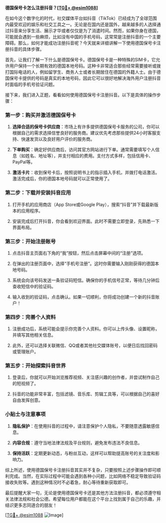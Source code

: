 **德国保号卡怎么注册抖音？[[TG💪+ @esim1088](https://t.me/s/esim1088)]**

在如今这个数字化的时代，社交媒体平台如抖音（TikTok）已经成为了全球范围内最受欢迎的娱乐和社交工具之一。无论是在国内还是国外，越来越多的人选择通过抖音来分享生活、展示才华或者仅仅是为了消遣时间。然而，如果你身在德国，可能就会遇到一些麻烦，比如没有中国的手机号码，这常常是注册抖音的一个主要障碍。那么，如何才能成功注册抖音呢？今天就来详细讲解一下使用德国保号卡注册抖音的具体步骤。

首先，让我们了解一下什么是德国保号卡。德国保号卡是一种特殊的SIM卡，它允许用户保持一个长期有效的德国本地号码。这种卡非常适合那些经常需要接听或拨打国际电话的人，例如留学生、商务人士或者长期居住在德国的外籍人士。由于德国保号卡提供的号码是真实的本地号码，因此它可以很好地解决海外用户注册抖音时面临的手机号验证问题。

接下来，我们进入正题，看看如何使用德国保号卡注册抖音。以下是具体的操作步骤：

### 第一步：购买并激活德国保号卡

1. **选择合适的保号卡供应商**：市场上有许多提供德国保号卡服务的公司，你可以根据自己的需求选择信誉良好的服务商。建议优先考虑那些提供24小时客服支持、快速发货以及良好用户评价的服务商。
   
2. **下单购买**：确定好供应商后，访问其官方网站进行下单。通常需要填写个人信息（如姓名、地址等），并支付相应的费用。支付方式多样，包括信用卡、PayPal等。

3. **激活卡片**：收到保号卡后，按照说明书上的指示插入手机，并拨打电话激活。激活完成后，你的德国本地号码就可以正常使用了。

### 第二步：下载并安装抖音应用

1. 打开手机的应用商店（App Store或Google Play），搜索“抖音”并下载最新版本的应用程序。

2. 安装完成后打开抖音，你会看到欢迎界面。此时不需要立即登录，先熟悉一下界面布局。

### 第三步：开始注册账号

1. 点击抖音主页面右下角的“我”按钮，然后点击屏幕中间的“注册”选项。

2. 在弹出的注册页面中，选择“手机号注册”。这时你需要输入刚刚获得的德国本地号码。

3. 系统会向该号码发送一条验证码短信。确保你的手机信号正常，等待几分钟后查收短信中的验证码。

4. 输入收到的验证码，点击确认。如果一切顺利，你将成功创建一个新的抖音账户！

### 第四步：完善个人资料

1. 注册成功后，系统可能会提示你完善个人资料。你可以上传头像、设置昵称，并填写其他相关信息。

2. 此外，还可以选择关联微信、QQ或者其他社交媒体账号，以便日后找回密码或管理账户。

### 第五步：开始探索抖音世界

1. 登录后，你就可以开始浏览推荐视频、关注感兴趣的创作者，并尝试制作自己的短视频了。

2. 抖音的功能非常丰富，包括滤镜、音乐库、剪辑工具等，可以根据自己的喜好自由发挥创意。

### 小贴士与注意事项

1. **隐私保护**：在使用抖音的过程中，请注意保护个人隐私，不要随意透露敏感信息。

2. **内容合规**：遵守当地法律法规及平台规则，避免发布违法不良信息。

3. **保持活跃**：定期更新动态，与粉丝互动，这样可以帮助提高账号的关注度和影响力。

综上所述，使用德国保号卡注册抖音其实并不复杂，只要按照上述步骤操作即可顺利完成。当然，在实际过程中可能会遇到各种小问题，比如网络不稳定导致验证码接收失败等。遇到这种情况时不必着急，耐心等待重新获取即可。

最后提醒大家一句，无论是使用德国保号卡还是其他方法注册抖音，都必须遵守相关法律法规和社会公德。希望每位用户都能在这个平台上找到属于自己的乐趣，并结识更多志同道合的朋友！

[[TG💪+ @esim1088](https://t.me/s/esim1088) ![Image](https://i.postimg.cc/4NQfJmqS/Snipaste-2025-05-13-00-14-12.png)]